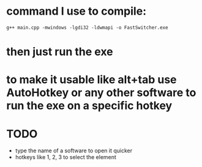 # command I use to compile:
```
g++ main.cpp -mwindows -lgdi32 -ldwmapi -o FastSwitcher.exe
```
# then just run the exe

# to make it usable like alt+tab use AutoHotkey or any other software to run the exe on a specific hotkey

# TODO
- type the name of a software to open it quicker
- hotkeys like 1, 2, 3 to select the element
